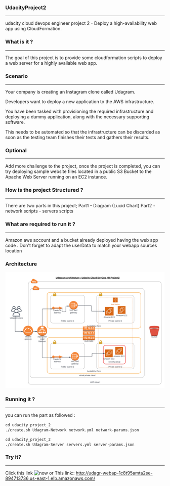 ### UdacityProject2
-------------------
udacity cloud devops engineer project 2 -  Deploy a high-availability web app using CloudFormation.

### What is it ?
-------------------
The goal of this project is to provide some cloudformation scripts to deploy a web server for a highly available web app.

### Scenario
-------------------
Your company is creating an Instagram clone called Udagram.

Developers want to deploy a new application to the AWS infrastructure.

You have been tasked with provisioning the required infrastructure and deploying a dummy application, along with the necessary supporting software.

This needs to be automated so that the infrastructure can be discarded as soon as the testing team finishes their tests and gathers their results.

### Optional
-------------------
Add more challenge to the project, once the project is completed, you can try deploying sample website files located in a public S3 Bucket to the Apache Web Server running on an EC2 instance.

### How is the project Structured ?
------------------------------
There are two parts in this project;
  Part1
    - Diagram (Lucid Chart)
  Part2
    - network scripts
    - servers scripts

### What are required to run it ?
-------------------
Amazon aws account and a bucket already deployed having the web app code . Don't forget to adapt the userData to match your webapp sources location

### Architecture

![Udagram Architecture](UdacityCloudDevOpsEngineerProject2.png)

### Running it ?
-------------------
  you can run the part as followed :
  
```
cd udacity_project_2
./create.sh Udagram-Network network.yml network-params.json
```

```
cd udacity_project_2
./create.sh Udagram-Server servers.yml server-params.json 
```

### Try it?
-------------------
Click this link ![now](http://udagr-webap-1c8t95amta2se-894713736.us-east-1.elb.amazonaws.com/) or
This link:: http://udagr-webap-1c8t95amta2se-894713736.us-east-1.elb.amazonaws.com/
